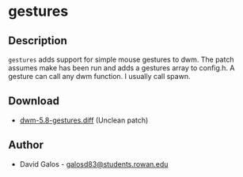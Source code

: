 gestures
========

Description
-----------
`gestures` adds support for simple mouse gestures to dwm. The patch assumes make has been run
and adds a gestures array to config.h. A gesture can call any dwm function. I usually call spawn.

Download
--------
* [dwm-5.8-gestures.diff](dwm-5.8-gestures.diff) (Unclean patch)

Author
------
* David Galos - <galosd83@students.rowan.edu>
